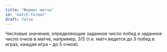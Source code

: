 ```yaml
---
title: "Формат матча"
id: "match-format"
draft: false
---
```


Числовые значения, определяющие заданное число побед и заданное число очков в матче, 
например, 3/5 (т.е. матч ведется до 3 побед в играх, каждая игра – до 5 очков).